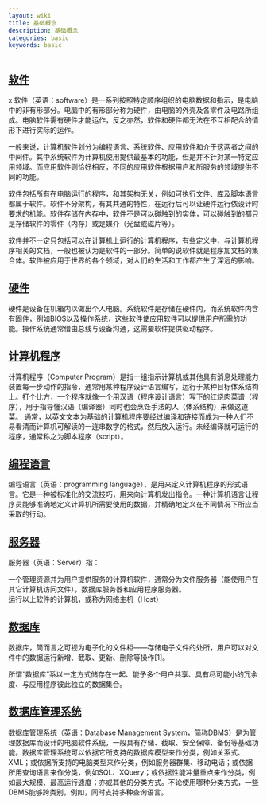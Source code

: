 ```yaml
---
layout: wiki
title: 基础概念
description: 基础概念
categories: basic
keywords: basic
---
```


## [软件](https://zh.wikipedia.org/wiki/软件)
x
软件（英语：software）是一系列按照特定顺序组织的电脑数据和指示，是电脑中的非有形部分。电脑中的有形部分称为硬件，由电脑的外壳及各零件及电路所组成。电脑软件需有硬件才能运作，反之亦然，软件和硬件都无法在不互相配合的情形下进行实际的运作。

一般来说，计算机软件划分为编程语言、系统软件、应用软件和介于这两者之间的中间件。其中系统软件为计算机使用提供最基本的功能，但是并不针对某一特定应用领域。而应用软件则恰好相反，不同的应用软件根据用户和所服务的领域提供不同的功能。

软件包括所有在电脑运行的程序，和其架构无关，例如可执行文件、库及脚本语言都属于软件。软件不分架构，有其共通的特性，在运行后可以让硬件运行依设计时要求的机能。软件存储在内存中，软件不是可以碰触到的实体，可以碰触到的都只是存储软件的零件（内存）或是媒介（光盘或磁片等）。

软件并不一定只包括可以在计算机上运行的计算机程序，有些定义中，与计算机程序相关的文档，一般也被认为是软件的一部分。简单的说软件就是程序加文档的集合体。软件被应用于世界的各个领域，对人们的生活和工作都产生了深远的影响。

## [硬件](https://zh.wikipedia.org/wiki/硬件)
硬件是设备在机箱内以做出个人电脑。系统软件是存储在硬件内，而系统软件内含有固件，例如BIOS以及操作系统，这些软件使应用软件可以提供用户所需的功能。操作系统通常借由总线与设备沟通，这需要软件提供驱动程序。

## [计算机程序](https://zh.wikipedia.org/wiki/计算机程序)
计算机程序（Computer Program）是指一组指示计算机或其他具有消息处理能力装置每一步动作的指令，通常用某种程序设计语言编写，运行于某种目标体系结构上。打个比方，一个程序就像一个用汉语（程序设计语言）写下的红烧肉菜谱（程序），用于指导懂汉语（编译器）同时也会烹饪手法的人（体系结构）来做这道菜。 通常，以英文文本为基础的计算机程序要经过编译和链接而成为一种人们不易看清而计算机可解读的一连串数字的格式，然后放入运行。未经编译就可运行的程序，通常称之为脚本程序（script）。

## [编程语言](https://zh.wikipedia.org/wiki/编程语言)
编程语言（英语：programming language），是用来定义计算机程序的形式语言。它是一种被标准化的交流技巧，用来向计算机发出指令。一种计算机语言让程序员能够准确地定义计算机所需要使用的数据，并精确地定义在不同情况下所应当采取的行动。


## [服务器](https://zh.wikipedia.org/wiki/服务器)
服务器（英语：Server）指：

一个管理资源并为用户提供服务的计算机软件，通常分为文件服务器（能使用户在其它计算机访问文件），数据库服务器和应用程序服务器。  
运行以上软件的计算机，或称为网络主机（Host）

## [数据库](https://zh.wikipedia.org/wiki/数据库)
数据库，简而言之可视为电子化的文件柜——存储电子文件的处所，用户可以对文件中的数据运行新增、截取、更新、删除等操作[1]。

所谓“数据库”系以一定方式储存在一起、能予多个用户共享、具有尽可能小的冗余度、与应用程序彼此独立的数据集合。


## [数据库管理系统](https://zh.wikipedia.org/wiki/数据库管理系统)
数据库管理系统（英语：Database Management System，简称DBMS）是为管理数据库而设计的电脑软件系统，一般具有存储、截取、安全保障、备份等基础功能。数据库管理系统可以依据它所支持的数据库模型来作分类，例如关系式、XML；或依据所支持的电脑类型来作分类，例如服务器群集、移动电话；或依据所用查询语言来作分类，例如SQL、XQuery；或依据性能冲量重点来作分类，例如最大规模、最高运行速度；亦或其他的分类方式。不论使用哪种分类方式，一些DBMS能够跨类别，例如，同时支持多种查询语言。
